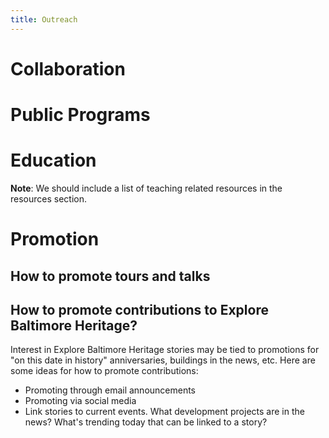 ```yaml
---
title: Outreach
---
```


# Collaboration

# Public Programs

# Education

**Note**: We should include a list of teaching related resources in the resources section. 

# Promotion

## How to promote tours and talks

## How to promote contributions to Explore Baltimore Heritage?

Interest in Explore Baltimore Heritage stories may be tied to promotions for "on this date in history" anniversaries, buildings in the news, etc. Here are some ideas for how to promote contributions:

- Promoting through email announcements
- Promoting via social media
- Link stories to current events. What development projects are in the news? What's trending today that can be linked to a story?